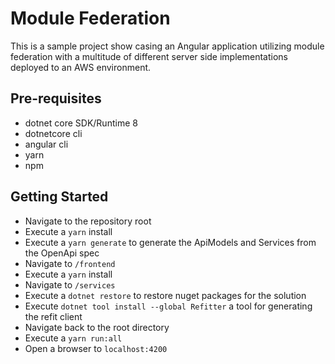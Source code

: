 # Module Federation

This is a sample project show casing an Angular application utilizing module federation with a multitude of different server side implementations deployed to an AWS environment.

## Pre-requisites

- dotnet core SDK/Runtime 8
- dotnetcore cli
- angular cli
- yarn
- npm

## Getting Started

- Navigate to the repository root
- Execute a `yarn` install
- Execute a `yarn generate` to generate the ApiModels and Services from the OpenApi spec
- Navigate to `/frontend`
- Execute a `yarn` install
- Navigate to `/services`
- Execute a `dotnet restore` to restore nuget packages for the solution
- Execute `dotnet tool install --global Refitter` a tool for generating the refit client
- Navigate back to the root directory
- Execute a `yarn run:all`
- Open a browser to `localhost:4200`
